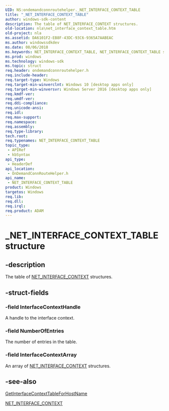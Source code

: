 ```yaml
---
UID: NS:ondemandconnroutehelper._NET_INTERFACE_CONTEXT_TABLE
title: "_NET_INTERFACE_CONTEXT_TABLE"
author: windows-sdk-content
description: The table of NET_INTERFACE_CONTEXT structures.
old-location: nla\net_interface_context_table.htm
old-project: nla
ms.assetid: DA6101F2-EB8F-43DC-93C6-9365A7AABEAC
ms.author: windowssdkdev
ms.date: 08/06/2018
ms.keywords: NET_INTERFACE_CONTEXT_TABLE, NET_INTERFACE_CONTEXT_TABLE structure [Network Awareness], PNET_INTERFACE_CONTEXT_TABLE, PNET_INTERFACE_CONTEXT_TABLE structure pointer [Network Awareness], _NET_INTERFACE_CONTEXT_TABLE, nla.net_interface_context_table, ondemandconnroutehelper/NET_INTERFACE_CONTEXT_TABLE, ondemandconnroutehelper/PNET_INTERFACE_CONTEXT_TABLE
ms.prod: windows
ms.technology: windows-sdk
ms.topic: struct
req.header: ondemandconnroutehelper.h
req.include-header: 
req.target-type: Windows
req.target-min-winverclnt: Windows 10 [desktop apps only]
req.target-min-winversvr: Windows Server 2016 [desktop apps only]
req.kmdf-ver: 
req.umdf-ver: 
req.ddi-compliance: 
req.unicode-ansi: 
req.idl: 
req.max-support: 
req.namespace: 
req.assembly: 
req.type-library: 
tech.root: 
req.typenames: NET_INTERFACE_CONTEXT_TABLE
topic_type:
 - APIRef
 - kbSyntax
api_type:
 - HeaderDef
api_location:
 - OnDemandConnRouteHelper.h
api_name:
 - NET_INTERFACE_CONTEXT_TABLE
product: Windows
targetos: Windows
req.lib: 
req.dll: 
req.irql: 
req.product: ADAM
---
```


# _NET_INTERFACE_CONTEXT_TABLE structure


## -description


The table of <a href="https://msdn.microsoft.com/71342454-5AEF-4C96-8914-ED8859BD9D81">NET_INTERFACE_CONTEXT</a> structures.


## -struct-fields




### -field InterfaceContextHandle

A handle to the interface context.


### -field NumberOfEntries

The number of entries in the table.


### -field InterfaceContextArray

An array of <a href="https://msdn.microsoft.com/71342454-5AEF-4C96-8914-ED8859BD9D81">NET_INTERFACE_CONTEXT</a> structures.


## -see-also




<a href="https://msdn.microsoft.com/BD687853-6242-4A72-BACE-13B681FD4674">GetInterfaceContextTableForHostName</a>



<a href="https://msdn.microsoft.com/71342454-5AEF-4C96-8914-ED8859BD9D81">NET_INTERFACE_CONTEXT</a>
 

 

